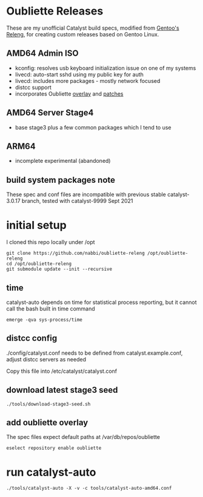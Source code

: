 # Oubliette Releases

These are my unofficial Catalyst build specs, modified from [Gentoo's Releng](https://gitweb.gentoo.org/proj/releng.git), for creating custom releases based on Gentoo Linux.

## AMD64 Admin ISO

* kconfig: resolves usb keyboard initialization issue on one of my systems
* livecd: auto-start sshd using my public key for auth
* livecd: includes more packages - mostly network focused
* distcc support
* incorporates Oubliette [overlay](https://github.com/nabbi/oubliette-overlay) and [patches](https://github.com/nabbi/oubliette-patches)

## AMD64 Server Stage4

* base stage3 plus a few common packages which I tend to use

## ARM64

* incomplete experimental (abandoned)

## build system packages note

These spec and conf files are incompatible with previous stable catalyst-3.0.17 branch, tested with catalyst-9999 Sept 2021

# initial setup

I cloned this repo locally under /opt

```shell
git clone https://github.com/nabbi/oubliette-releng /opt/oubliette-releng
cd /opt/oubliette-releng
git submodule update --init --recursive 
```

## time

catalyst-auto depends on time for statistical process reporting, but it cannot call the bash built in time command

```shell
emerge -qva sys-process/time
```

## distcc config

./config/catalyst.conf needs to be defined from catalyst.example.conf, adjust distcc servers as needed

Copy this file into /etc/catalyst/catalyst.conf

## download latest stage3 seed


```shell
./tools/download-stage3-seed.sh
```

## add oubliette overlay

The spec files expect default paths at /var/db/repos/oubliette

```shell
eselect repository enable oubliette
```


# run catalyst-auto

```shell
./tools/catalyst-auto -X -v -c tools/catalyst-auto-amd64.conf
```

